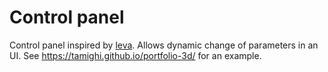 # Control panel

Control panel inspired by [leva](https://github.com/pmndrs/leva/tree/main). Allows dynamic change of parameters in an UI. See https://tamighi.github.io/portfolio-3d/ for an example.

